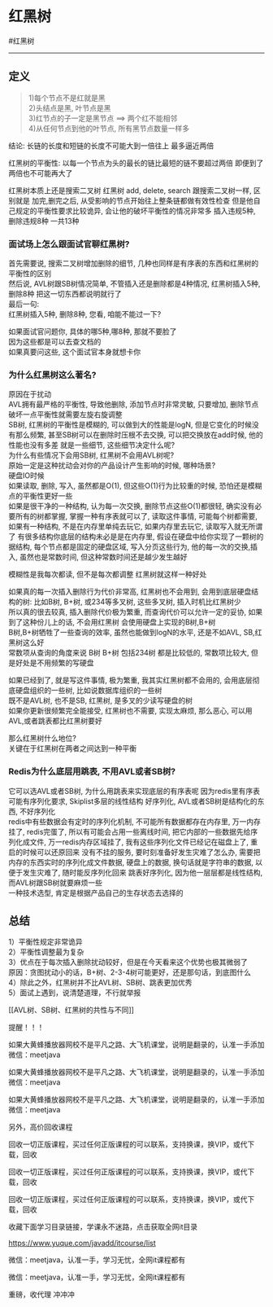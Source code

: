 # 红黑树

#红黑树

---
## 定义
>1)每个节点不是红就是黑  
2)头结点是黑, 叶节点是黑  
3)红节点的子一定是黑节点 ==> 两个红不能相邻  
4)从任何节点到他的叶节点, 所有黑节点数量一样多  

结论: 长链的长度和短链的长度不可能大到一倍往上
 最多逼近两倍

 红黑树的平衡性:
 以每一个节点为头的最长的链比最短的链不要超过两倍
即便到了两倍也不可能再大了


红黑树本质上还是搜索二叉树
红黑树 add, delete, search 跟搜索二叉树一样, 区别就是
加完,删完之后, 从受影响的节点开始往上整条链都做有效性检查 
但是他自己规定的平衡性要求比较诡异, 会让他的破坏平衡性的情况非常多
插入违规5种, 删除违规8种 一共13种

### 面试场上怎么跟面试官聊红黑树?
首先需要说, 搜索二叉树增加删除的细节, 几种也同样是有序表的东西和红黑树的平衡性的区别  
然后说, AVL树跟SB树情况简单, 不管插入还是删除都是4种情况, 红黑树插入5种, 删除8种
把这一切东西都说明就行了  
最后一句:  
 红黑树插入5种, 删除8种, 您看, 咱能不能过一下?

如果面试官问题你, 具体的哪5种,哪8种, 那就不要脸了  
因为这些都是可以去查文档的  
如果真要问这些, 这个面试官本身就想卡你  



### 为什么红黑树这么著名?
原因在于扰动  
AVL拥有最严格的平衡性, 导致他删除, 添加节点时非常灵敏, 只要增加, 删除节点破坏一点平衡性就需要左旋右旋调整  
SB树, 红黑树的平衡性是模糊的, 可以做到大的性能是logN, 但是它变化的时候没有那么频繁, 甚至SB树可以在删除时压根不去交换, 可以把交换放在add时候, 他的性能也没有多差
 就是一些细节, 这些细节决定什么呢?    
 为什么有些情况下会用SB树, 红黑树不会用AVL树呢?  
 原始一定是这种扰动会对你的产品设计产生影响的时候, 哪种场景?  
 硬盘IO时候  
 如果读取, 删除, 写入, 虽然都是O(1), 但这些O(1)行为比较重的时候, 恐怕还是模糊点的平衡性更好一些  
 如果是很干净的一种结构, 认为每一次交换, 删除节点这些O(1)都很轻, 确实没有必要所有的树都掌握, 掌握一种有序表就可以了, 读取这件事情, 可能每个树都需要,  
 如果有一种结构, 不是在内存里单纯去玩它, 如果内存里去玩它, 读取写入就无所谓了
 有很多结构你底层的结构未必是是在内存里, 假设在硬盘中给你实现了一颗树的据结构, 每个节点都是固定的硬盘区域, 写入分页这些行为, 他的每一次的交换,插入, 虽然也是常数时间, 但这种常数时间还是越少发生越好  

模糊性是我每次都读, 但不是每次都调整 红黑树就这样一种好处  

如果真的每一次插入删除行为代价非常高, 红黑树也不会用到, 会用到底层硬盘结构的树: 比如B树, B+树, 或234等多叉树,  这些多叉树, 插入时机比红黑树少    
 所以真的很去较真, 插入删除代价极为繁重, 而查询代价可以允许一定的妥协, 如果到了这种份儿上的话, 不会用红黑树 会使用硬盘上实现的B树,B+树    
 B树,B+树牺牲了一些查询的效率, 虽然也能做到logN的水平, 还是不如AVL, SB,红黑树这么好  
  常数项从查询的角度来说 B树 B+树 包括234树 都是比较低的, 常数项比较大, 但是好处是不用频繁的写硬盘  

如果已经到了, 就是写这件事情, 极为繁重, 我其实红黑树都不会用的, 会用底层彻底硬盘组织的一些树, 比如说数据库组织的一些树  
 既不是AVL树, 也不是SB, 红黑树, 是多叉的少读写硬盘的树  
如果你更新很频繁完全能接受, 红黑树也不需要, 实现太麻烦, 那么恶心, 可以用AVL,或者跳表都比红黑树要好  

那么红黑树什么地位?  
关键在于红黑树在两者之间达到一种平衡  

### Redis为什么底层用跳表, 不用AVL或者SB树?
它可以选AVL或者SB树, 为什么用跳表来实现底层的有序表呢
因为redis里有序表可能有序列化要求, Skiplist多层的线性结构
好序列化, AVL或者SB树是结构化的东西, 不好序列化  
 redis中有些数据会有定时的序列化机制, 不可能所有数据都存在内存里, 万一内存挂了,
 redis完蛋了, 所以有可能会占用一些离线时间, 把它内部的一些数据先给序列化成文件, 万一redis内存区域挂了, 我有这些序列化文件已经记在磁盘上了, 重启的时候可以还原回来
 没有不挂的服务, 要时刻准备好发生灾难了怎么办, 需要把内存的东西实时的序列化成文件数据, 硬盘上的数据, 换句话就是字符串的数据, 以便于发生灾难了, 随时能反序列化回来
 跳表好序列化, 因为他一层层都是线性结构, 而AVL树跟SB树就要麻烦一些  
 一种技术选型, 肯定是根据产品自己的生存状态去选择的  

## 总结

1）平衡性规定非常诡异  
2）平衡性调整最为复杂  
3）优点在于每次插入删除扰动较好，但是在今天看来这个优势也极其微弱了  
原因：贪图扰动小的话，B+树、2-3-4树可能更好，还是那句话，到底图什么  
4）除此之外，红黑树并不比AVL树、SB树、跳表更加优秀   
5）面试上遇到，说清楚道理，不行就举报  

[[AVL树、SB树、红黑树的共性与不同]]





提醒！！！ 

如果大黄蜂播放器网校不是平凡之路、大飞机课堂，说明是翻录的，认准一手添加微信：meetjava 

如果大黄蜂播放器网校不是平凡之路、大飞机课堂，说明是翻录的，认准一手添加微信：meetjava 

如果大黄蜂播放器网校不是平凡之路、大飞机课堂，说明是翻录的，认准一手添加微信：meetjava 

另外，高价回收课程 

回收一切正版课程，买过任何正版课程的可以联系，支持换课，换VIP，或代下载，回收 

回收一切正版课程，买过任何正版课程的可以联系，支持换课，换VIP，或代下载，回收 

回收一切正版课程，买过任何正版课程的可以联系，支持换课，换VIP，或代下载，回收 

收藏下面学习目录链接，学课永不迷路，点击获取全网it目录 

https://www.yuque.com/javadd/itcourse/list 

微信：meetjava，认准一手，学习无忧，全网it课程都有 

微信：meetjava，认准一手，学习无忧，全网it课程都有 

重磅，收代理 冲冲冲 